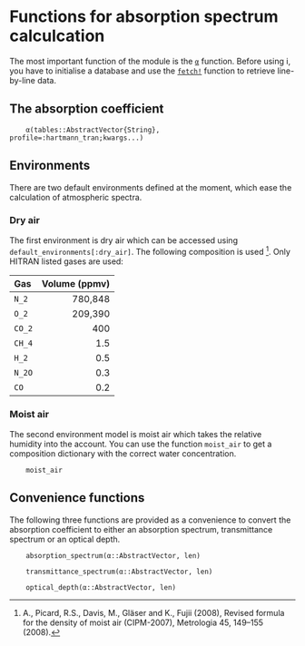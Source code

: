 # Functions for absorption spectrum calculcation

The most important function of the module is the [`α`](@ref) function.
Before using i, you have to initialise a database and use the [`fetch!`](@ref) function
to retrieve line-by-line data.

## The absorption coefficient

```@docs
    α(tables::AbstractVector{String}, profile=:hartmann_tran;kwargs...)
``` 

## Environments

There are two default environments defined at the moment, which ease the calculation of atmospheric spectra.

### Dry air
The first environment is dry air which can be accessed using `default_environments[:dry_air]`. The following composition is used [^Picard2008]. Only HITRAN listed gases are used:

[^Picard2008]: A., Picard, R.S., Davis, M., Gläser and K., Fujii (2008), Revised formula for the density of moist air (CIPM-2007), Metrologia 45, 149–155 (2008).

| Gas | Volume (ppmv) |
| :---   |       ---: |
| ``N_2`` |   780,848 |
| ``O_2`` |   209,390 |
| ``CO_2`` |      400 |
| ``CH_4`` |       1.5 |
| ``H_2`` |        0.5 |
| ``N_2O`` |       0.3 |
| ``CO``  |        0.2 |


### Moist air

The second environment model is moist air which takes the relative humidity into the account.
You can use the function `moist_air` to get a 
composition dictionary with the correct water concentration.

```@docs
    moist_air
```

## Convenience functions

The following three functions are provided as a convenience to convert the absorption
coefficient to either an absorption spectrum, transmittance spectrum or an optical depth.

```@docs
    absorption_spectrum(α::AbstractVector, len)
``` 

```@docs
    transmittance_spectrum(α::AbstractVector, len)
``` 

```@docs
    optical_depth(α::AbstractVector, len)
``` 